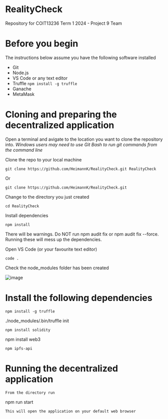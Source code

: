 # RealityCheck
Repository for COIT13236 Term 1 2024 - Project 9 Team

# Before you begin

The instructions below assume you have the following software installed
* Git
* Node.js
* VS Code or any text editor
* Truffle ```npm install -g truffle```
* Ganache
* MetaMask

# Cloning and preparing the decentralized application

Open a terminal and avigate to the location you want to clone the repository into.
*Windows users may need to use Git Bash to run git commands from the command line*

Clone the repo to your local machine
```
git clone https://github.com/HeimannK/RealityCheck.git RealityCheck
```

Or 
``` 
git clone https://github.com/HeimannK/RealityCheck.git
```

Change to the directory you just created
```
cd RealityCheck
```

Install dependencies
```
npm install
```
There will be warnings. Do NOT run npm audit fix or npm audit fix --force. Running these will mess up the dependencies.

Open VS Code (or your favourite text editor)
```
code .
```

Check the node_modules folder has been created

![image](https://github.com/HeimannK/RealityCheck/assets/37170193/baec942a-3ec8-47b9-b435-25778b13fef4)



# Install the following dependencies

```
npm install -g truffle
```
./node_modules/.bin/truffle init
```
npm install solidity
```
npm install web3
```
npm ipfs-api
```


# Running the decentralized application

```
From the directory run
```
npm run start
```
This will open the application on your default web browser



